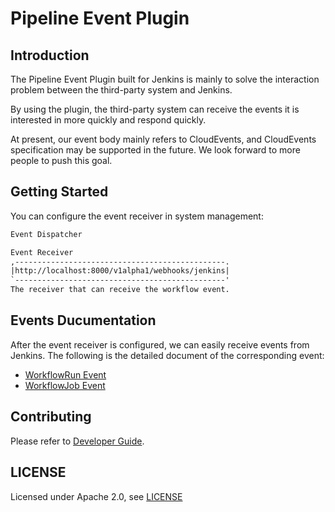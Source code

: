 # Pipeline Event Plugin

## Introduction

The Pipeline Event Plugin built for Jenkins is mainly to solve the interaction problem between the third-party system and Jenkins.

By using the plugin, the third-party system can receive the events it is interested in more quickly and respond quickly.

At present, our event body mainly refers to CloudEvents, and CloudEvents specification may be supported in the future. We look forward to more people to push this goal.

## Getting Started

You can configure the event receiver in system management:

```txt
Event Dispatcher

Event Receiver
,-----------------------------------------------.
|http://localhost:8000/v1alpha1/webhooks/jenkins|
`-----------------------------------------------'
The receiver that can receive the workflow event.
```

## Events Ducumentation

After the event receiver is configured, we can easily receive events from Jenkins. The following is the detailed document of the corresponding event:

- [WorkflowRun Event](docs/workflowrun.md)
- [WorkflowJob Event](docs/workflowjob.md)

## Contributing

Please refer to [Developer Guide](docs/developer.md).

## LICENSE

Licensed under Apache 2.0, see [LICENSE](LICENSE.md)

